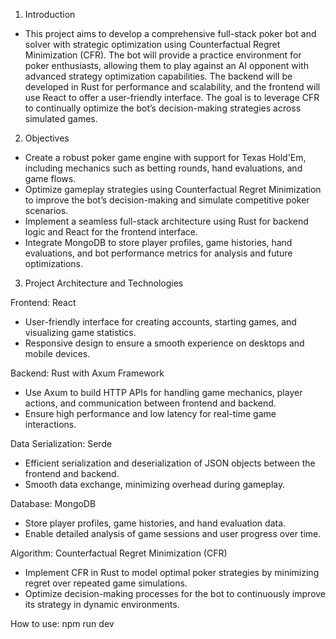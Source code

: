 1. Introduction
- This project aims to develop a comprehensive full-stack poker bot and solver with strategic optimization using Counterfactual Regret Minimization (CFR). The bot will provide a practice environment for poker enthusiasts, allowing them to play against an AI opponent with advanced strategy optimization capabilities. The backend will be developed in Rust for performance and scalability, and the frontend will use React to offer a user-friendly interface. The goal is to leverage CFR to continually optimize the bot’s decision-making strategies across simulated games.

2. Objectives
- Create a robust poker game engine with support for Texas Hold'Em, including mechanics such as betting rounds, hand evaluations, and game flows.
- Optimize gameplay strategies using Counterfactual Regret Minimization to improve the bot’s decision-making and simulate competitive poker scenarios.
- Implement a seamless full-stack architecture using Rust for backend logic and React for the frontend interface.
- Integrate MongoDB to store player profiles, game histories, hand evaluations, and bot performance metrics for analysis and future optimizations.

3. Project Architecture and Technologies

Frontend: React
- User-friendly interface for creating accounts, starting games, and visualizing game statistics.
- Responsive design to ensure a smooth experience on desktops and mobile devices.

Backend: Rust with Axum Framework
- Use Axum to build HTTP APIs for handling game mechanics, player actions, and communication between frontend and backend.
- Ensure high performance and low latency for real-time game interactions.

Data Serialization: Serde
- Efficient serialization and deserialization of JSON objects between the frontend and backend.
- Smooth data exchange, minimizing overhead during gameplay.

Database: MongoDB
- Store player profiles, game histories, and hand evaluation data.
- Enable detailed analysis of game sessions and user progress over time.

Algorithm: Counterfactual Regret Minimization (CFR)
- Implement CFR in Rust to model optimal poker strategies by minimizing regret over repeated game simulations.
- Optimize decision-making processes for the bot to continuously improve its strategy in dynamic environments.

How to use:
npm run dev
